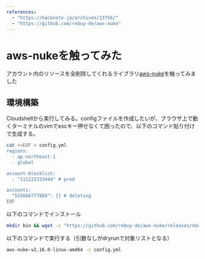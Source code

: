 ```yaml
---
references:
  - "https://hacknote.jp/archives/13756/"
  - "https://github.com/rebuy-de/aws-nuke"
---
```


# aws-nukeを触ってみた

アカウント内のリソースを全削除してくれるライブラリ[aws-nuke](https://github.com/rebuy-de/aws-nuke)を触ってみました

## 環境構築

Cloudshellから実行してみる。configファイルを作成したいが、ブラウザ上で動くターミナルのvimでescキー押せなくて困ったので、以下のコマンド貼り付けで生成する。

```bash
cat <<EOF > config.yml
regions:
  - ap-northeast-1
  - global

account-blocklist:
  - "111222333444" # prod

accounts:
  "555666777888": {} # deleting
EOF
```

以下のコマンドでインストール

```bash
mkdir bin && wget -c "https://github.com/rebuy-de/aws-nuke/releases/download/v2.16.0/aws-nuke-v2.16.0-linux-amd64.tar.gz" -O - | sudo tar -xz -C $HOME/bin
```

以下のコマンドで実行する（引数なしがdryrunで対象リストとなる）

```bash
aws-nuke-v2.16.0-linux-amd64 -c config.yml
```
